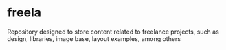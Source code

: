# freela
Repository designed to store content related to freelance projects, such as design, libraries, image base, layout examples, among others
